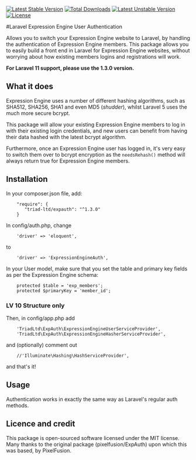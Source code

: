 [![Latest Stable Version](https://poser.pugx.org/triad-ltd/expauth/v)](//packagist.org/packages/triad-ltd/expauth) [![Total Downloads](https://poser.pugx.org/triad-ltd/expauth/downloads)](//packagist.org/packages/triad-ltd/expauth) [![Latest Unstable Version](https://poser.pugx.org/triad-ltd/expauth/v/unstable)](//packagist.org/packages/triad-ltd/expauth) [![License](https://poser.pugx.org/triad-ltd/expauth/license)](//packagist.org/packages/triad-ltd/expauth)

#Laravel Expression Engine User Authentication

Allows you to switch your Expression Engine website to Laravel, by handling the authentication of Expression Engine members. This package allows you to easily build a front end in Laravel for Expression Engine websites, without worrying about how existing members logins and registrations will work.

**For Laravel 11 support, please use the 1.3.0 version.**

## What it does

Expression Engine uses a number of different hashing algorithms, such as SHA512, SHA256, SHA1 and even MD5 (*shudder*), whilst Laravel 5 uses the much more secure bcrypt.

This package will allow your existing Expression Engine members to log in with their existing login credentials, and new users can benefit from having their data hashed with the latest bcrypt algorithm.

Furthermore, once an Expression Engine user has logged in, it's very easy to switch them over to bcrypt encryption as the ```needsRehash()``` method will always return true for Expression Engine members.

## Installation

In your composer.json file, add:

```
    "require": {
       "triad-ltd/expauth": "^1.3.0"
    }
```

In config/auth.php, change

```
    'driver' => 'eloquent',
```

to

```
    'driver' => 'ExpressionEngineAuth',
```

In your User model, make sure that you set the table and primary key fields as per the Expression Engine schema:

```
    protected $table = 'exp_members';
	protected $primaryKey = 'member_id';
```

### LV 10 Structure only

Then, in config/app.php add

```
    'TriadLtd\ExpAuth\ExpressionEngineUserServiceProvider',
    'TriadLtd\ExpAuth\ExpressionEngineHasherServiceProvider',
```

and (optionally) comment out

```
    //'Illuminate\Hashing\HashServiceProvider',
```

and that's it!

## Usage

Authentication works in exactly the same way as Laravel's regular auth methods.

## Licence and credit

This package is open-sourced software licensed under the MIT license. Many thanks to the original package (pixelfusion/ExpAuth) upon which this was based, by PixelFusion.
